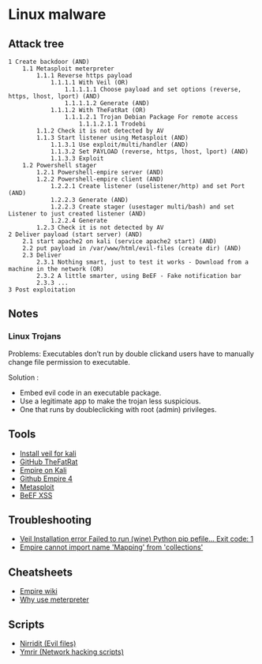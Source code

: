 # Linux malware

## Attack tree

```text
1 Create backdoor (AND)
    1.1 Metasploit meterpreter
        1.1.1 Reverse https payload        
            1.1.1.1 With Veil (OR)
                1.1.1.1.1 Choose payload and set options (reverse, https, lhost, lport) (AND)
                1.1.1.1.2 Generate (AND)
            1.1.1.2 With TheFatRat (OR)
                1.1.1.2.1 Trojan Debian Package For remote access
                    1.1.1.2.1.1 Trodebi
        1.1.2 Check it is not detected by AV
        1.1.3 Start listener using Metasploit (AND)
            1.1.3.1 Use exploit/multi/handler (AND)
            1.1.3.2 Set PAYLOAD (reverse, https, lhost, lport) (AND)
            1.1.3.3 Exploit
    1.2 Powershell stager
        1.2.1 Powershell-empire server (AND)
        1.2.2 Powershell-empire client (AND)
            1.2.2.1 Create listener (uselistener/http) and set Port (AND)
            1.2.2.3 Generate (AND)
            1.2.2.3 Create stager (usestager multi/bash) and set Listener to just created listener (AND)
            1.2.2.4 Generate
        1.2.3 Check it is not detected by AV
2 Deliver payload (start server) (AND)
    2.1 start apache2 on kali (service apache2 start) (AND)
    2.2 put payload in /var/www/html/evil-files (create dir) (AND)
    2.3 Deliver
        2.3.1 Nothing smart, just to test it works - Download from a machine in the network (OR)
        2.3.2 A little smarter, using BeEF - Fake notification bar
        2.3.3 ...
3 Post exploitation
```

## Notes

### Linux Trojans

Problems: Executables don’t run by double clickand users have to manually change file permission to executable.

Solution :
* Embed evil code in an executable package.
* Use a legitimate app to make the trojan less suspicious.
* One that runs by doubleclicking with root (admin) privileges.

## Tools

* [Install veil for kali](https://github.com/Veil-Framework/Veil/)
* [GitHub TheFatRat](https://github.com/Exploit-install/TheFatRat)
* [Empire on Kali](https://www.kali.org/tools/powershell-empire/)
* [Github Empire 4](https://github.com/BC-SECURITY/Empire)
* [Metasploit](https://www.kali.org/docs/tools/starting-metasploit-framework-in-kali/)
* [BeEF XSS](https://www.kali.org/tools/beef-xss/)

## Troubleshooting

* [Veil Installation error Failed to run (wine) Python pip pefile... Exit code: 1](../trouble/Veil.md)
* [Empire cannot import name 'Mapping' from 'collections'](../trouble/Empire.md)

## Cheatsheets

* [Empire wiki](https://bc-security.gitbook.io/empire-wiki/)
* [Why use meterpreter](https://www.offensive-security.com/metasploit-unleashed/about-meterpreter/#Meterpreter_Design_Goals)

## Scripts

* [Nirridit (Evil files)](https://github.com/tymyrddin/nirridit)
* [Ymrir (Network hacking scripts)](https://github.com/tymyrddin/ymrir)